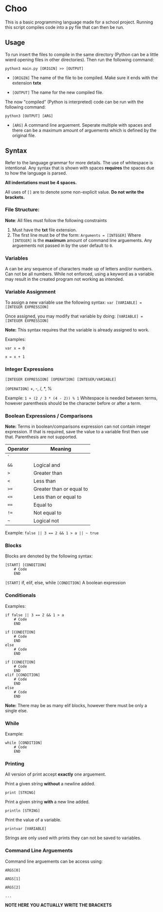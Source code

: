 # Choo
This is a basic programming language made for a school project. Running this script compiles code into a py file that can then be run.

## Usage
To run insert the files to compile in the same directory (Python can be a little wierd opening files in other directories). Then run the following command:

```shell
python3 main.py [ORIGIN] >> [OUTPUT] 
```
- `[ORIGIN]` The name of the file to be compiled. Make sure it ends with the extension **txtx**

- `[OUTPUT]` The name for the new compiled file.

The now "compiled" (Python is interpreted) code can be run with the following command:

```
python3 [OUTPUT] [ARG]
```

- `[ARG]` A command line arguement. Seperate multiple with spaces and there can be a maximum amount of arguements which is defined by the original file.

## Syntax

Refer to the language grammar for more details. The use of whitespace is intentional. Any syntax that is shown with spaces **requires** the spaces due to how the language is parsed.

**All indentations must be 4 spaces.**

All uses of `[]` are to denote some non-explicit value. **Do not write the brackets.**

### File Structure:

**Note**: All files must follow the following constraints

1. Must have the **txt** file extension.
2. The first line must be of the form:
    `Arguments = [INTEGER]`
    Where `[INTEGER]` is the **maximum** amount of command line arguements. Any arguements not passed in by the user default to `0`.

### Variables
A can be any sequence of characters made up of letters and/or numbers. Can not be all numbers. While not enforced, using a keyword as a variable may result in the created program not working as intended.



### Variable Assignment
To assign a new variable use the following syntax:
`var [VARIABLE] = [INTEGER EXPRESSION]`

Once assigned, you may modify that variable by doing:
`[VARIABLE] = [INTEGER EXPRESSION]`

**Note:** This syntax requires that the variable is already assigned to work.

Examples:
```
var x = 0
```
```
x = x + 1
```

### Integer Expressions

`[INTEGER EXPRESSION] [OPERATION] [INTEGER/VARIABLE]`

`[OPERATION]` +, -, /, *, %

Example:
    `1 + (2 / 3 * (4 - 2)) % 1`
Whitespace is needed between terms, however parenthesis should be the character before or after a term.

### Boolean Expressions / Comparisons
**Note:** Terms in boolean/comparisons expression can not contain integer expression. If that is required, save the value to a variable first then use that. Parenthesis are not supported.

|Operator|Meaning|
| --- | --- |
| `||` | Logical or |
| `&&` | Logical and |
| `> `| Greater than |
| `< `| Less than |
| `>=` | Greater than or equal to |
| `<=` | Less than or equal to |
| `==` | Equal to |
| `!=` | Not equal to |
| `~ ` | Logical not |

Example:
`false || 3 == 2 && 1 > a || ~ true`

### Blocks
Blocks are denoted by the following syntax:
```
[START] [CONDITION]
    # Code
    END
```
`[START]` if, elif, else, while
`[CONDITION]` A boolean expression

### Conditionals
Examples:
```
if false || 3 == 2 && 1 > a
    # Code
    END
```

```
if [CONDITION]
    # Code
    END
else
    # Code
    END

```

```
if [CONDITION]
    # Code
    END
elif [CONDITION]
    # Code
    END
else
    # Code    
    END
```

**Note:** There may be as many elif blocks, however there must be only a single else.

### While
Example:
```
while [CONDITION]
    # Code
    END
```

### Printing
All version of print accept **exactly** one arguement.

Print a given string **without** a newline added.
```
print [STRING]
```

Print a given string **with** a new line added.
```
println [STRING]
```

Print the value of a variable.
```
printvar [VARIABLE]
```

Strings are only used with prints they can not be saved to variables.

### Command Line Arguements
Command line arguements can be access using:

```
ARGS[0]
```

```
ARGS[1]
```

```
ARGS[2]
```

```
...
```

**NOTE HERE YOU ACTUALLY WRITE THE BRACKETS**